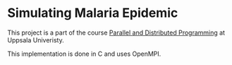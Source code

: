 # Simulating Malaria Epidemic


This project is a part of the course [Parallel and Distributed Programming](https://www.uu.se/en/admissions/freestanding-courses/course-syllabus/?kpid=48022&lasar=23%2F24&typ=1) at Uppsala Univeristy. 

This implementation is done in C and uses OpenMPI.
